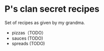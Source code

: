 # P's clan secret recipes

Set of recipes as given by my grandma.

- pizzas（TODO）
- sauces (TODO)
- spreads (TODO)